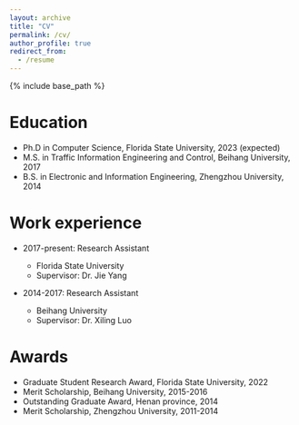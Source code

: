 ```yaml
---
layout: archive
title: "CV"
permalink: /cv/
author_profile: true
redirect_from:
  - /resume
---
```


{% include base_path %}

Education
======
* Ph.D in Computer Science, Florida State University, 2023 (expected)
* M.S. in Traffic Information Engineering and Control, Beihang University, 2017
* B.S. in Electronic and Information Engineering, Zhengzhou University, 2014

Work experience
======
* 2017-present: Research Assistant
  * Florida State University
  * Supervisor: Dr. Jie Yang

* 2014-2017: Research Assistant
  * Beihang University
  * Supervisor: Dr. Xiling Luo
  
Awards
======
* Graduate Student Research Award, Florida State University, 2022
* Merit Scholarship, Beihang University, 2015-2016
* Outstanding Graduate Award, Henan province, 2014
* Merit Scholarship, Zhengzhou University, 2011-2014
